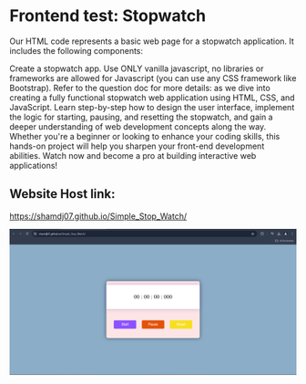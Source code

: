 # Frontend test: Stopwatch

Our HTML code represents a basic web page for a stopwatch application. It includes the following components:

Create a stopwatch app. Use ONLY vanilla javascript, no libraries or frameworks are allowed for Javascript (you can use any CSS framework like Bootstrap).
Refer to the question doc for more details:
as we dive into creating a fully functional stopwatch web application using HTML, CSS, and JavaScript. Learn step-by-step how to design the user interface, implement the logic for starting, pausing, and resetting the stopwatch, and gain a deeper understanding of web development concepts along the way. Whether you're a beginner or looking to enhance your coding skills, this hands-on project will help you sharpen your front-end development abilities. Watch now and become a pro at building interactive web applications!

## Website Host link:
https://shamdj07.github.io/Simple_Stop_Watch/





![image alt](https://github.com/ShamDJ07/Simple_Stop_Watch/blob/c760def8a7e6a0a7e52d2bcc73d76b385b89090b/Screenshot%202024-08-05%20212925.png)


